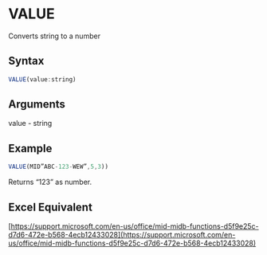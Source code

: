 # VALUE

Converts string to a number

## Syntax

```javascript
VALUE(value:string)
```

## Arguments

value - string

## Example

```javascript
VALUE(MID”ABC-123-WEW”,5,3))
```

Returns “123” as number.

## **Excel Equivalent**

[https://support.microsoft.com/en-us/office/mid-midb-functions-d5f9e25c-d7d6-472e-b568-4ecb12433028](https://support.microsoft.com/en-us/office/mid-midb-functions-d5f9e25c-d7d6-472e-b568-4ecb12433028)
